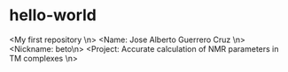 # hello-world
<My first repository \n>
<Name: Jose Alberto Guerrero Cruz \n>
<Nickname: beto\n>
<Project: Accurate calculation of NMR parameters in TM complexes \n>
